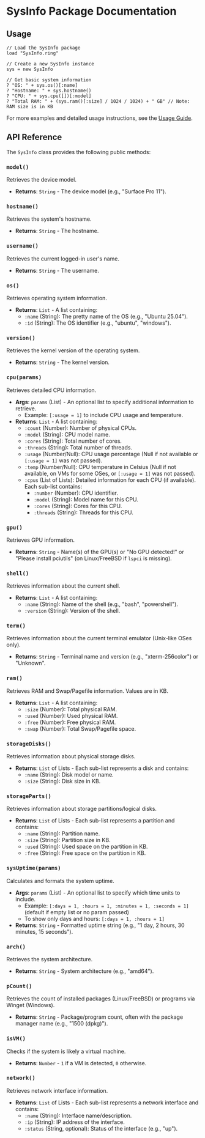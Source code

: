 # SysInfo Package Documentation

## Usage

```ring
// Load the SysInfo package
load "SysInfo.ring"

// Create a new SysInfo instance
sys = new SysInfo

// Get basic system information
? "OS: " + sys.os()[:name]
? "Hostname: " + sys.hostname()
? "CPU: " + sys.cpu([])[:model]
? "Total RAM: " + (sys.ram()[:size] / 1024 / 1024) + " GB" // Note: RAM size is in KB
```

For more examples and detailed usage instructions, see the [Usage Guide](./Usage.md).

## API Reference

The `SysInfo` class provides the following public methods:

### `model()`
Retrieves the device model.
- **Returns**: `String` - The device model (e.g., "Surface Pro 11").

### `hostname()`
Retrieves the system's hostname.
- **Returns**: `String` - The hostname.

### `username()`
Retrieves the current logged-in user's name.
- **Returns**: `String` - The username.

### `os()`
Retrieves operating system information.
- **Returns**: `List` - A list containing:
    - `:name` (String): The pretty name of the OS (e.g., "Ubuntu 25.04").
    - `:id` (String): The OS identifier (e.g., "ubuntu", "windows").

### `version()`
Retrieves the kernel version of the operating system.
- **Returns**: `String` - The kernel version.

### `cpu(params)`
Retrieves detailed CPU information.
- **Args**: `params` (List) - An optional list to specify additional information to retrieve.
    - Example: `[:usage = 1]` to include CPU usage and temperature.
- **Returns**: `List` - A list containing:
    - `:count` (Number): Number of physical CPUs.
    - `:model` (String): CPU model name.
    - `:cores` (String): Total number of cores.
    - `:threads` (String): Total number of threads.
    - `:usage` (Number/Null): CPU usage percentage (Null if not available or `[:usage = 1]` was not passed).
    - `:temp` (Number/Null): CPU temperature in Celsius (Null if not available, on VMs for some OSes, or `[:usage = 1]` was not passed).
    - `:cpus` (List of Lists): Detailed information for each CPU (if available). Each sub-list contains:
        - `:number` (Number): CPU identifier.
        - `:model` (String): Model name for this CPU.
        - `:cores` (String): Cores for this CPU.
        - `:threads` (String): Threads for this CPU.

### `gpu()`
Retrieves GPU information.
- **Returns**: `String` - Name(s) of the GPU(s) or "No GPU detected!" or "Please install pciutils" (on Linux/FreeBSD if `lspci` is missing).

### `shell()`
Retrieves information about the current shell.
- **Returns**: `List` - A list containing:
    - `:name` (String): Name of the shell (e.g., "bash", "powershell").
    - `:version` (String): Version of the shell.

### `term()`
Retrieves information about the current terminal emulator (Unix-like OSes only).
- **Returns**: `String` - Terminal name and version (e.g., "xterm-256color") or "Unknown".

### `ram()`
Retrieves RAM and Swap/Pagefile information. Values are in KB.
- **Returns**: `List` - A list containing:
    - `:size` (Number): Total physical RAM.
    - `:used` (Number): Used physical RAM.
    - `:free` (Number): Free physical RAM.
    - `:swap` (Number): Total Swap/Pagefile space.

### `storageDisks()`
Retrieves information about physical storage disks.
- **Returns**: `List` of Lists - Each sub-list represents a disk and contains:
    - `:name` (String): Disk model or name.
    - `:size` (String): Disk size in KB.

### `storageParts()`
Retrieves information about storage partitions/logical disks.
- **Returns**: `List` of Lists - Each sub-list represents a partition and contains:
    - `:name` (String): Partition name.
    - `:size` (String): Partition size in KB.
    - `:used` (String): Used space on the partition in KB.
    - `:free` (String): Free space on the partition in KB.

### `sysUptime(params)`
Calculates and formats the system uptime.
- **Args**: `params` (List) - An optional list to specify which time units to include.
    - Example: `[:days = 1, :hours = 1, :minutes = 1, :seconds = 1]` (default if empty list or no param passed)
    - To show only days and hours: `[:days = 1, :hours = 1]`
- **Returns**: `String` - Formatted uptime string (e.g., "1 day, 2 hours, 30 minutes, 15 seconds").

### `arch()`
Retrieves the system architecture.
- **Returns**: `String` - System architecture (e.g., "amd64").

### `pCount()`
Retrieves the count of installed packages (Linux/FreeBSD) or programs via Winget (Windows).
- **Returns**: `String` - Package/program count, often with the package manager name (e.g., "1500 (dpkg)").

### `isVM()`
Checks if the system is likely a virtual machine.
- **Returns**: `Number` - `1` if a VM is detected, `0` otherwise.

### `network()`
Retrieves network interface information.
- **Returns**: `List` of Lists - Each sub-list represents a network interface and contains:
    - `:name` (String): Interface name/description.
    - `:ip` (String): IP address of the interface.
    - `:status` (String, optional): Status of the interface (e.g., "up").